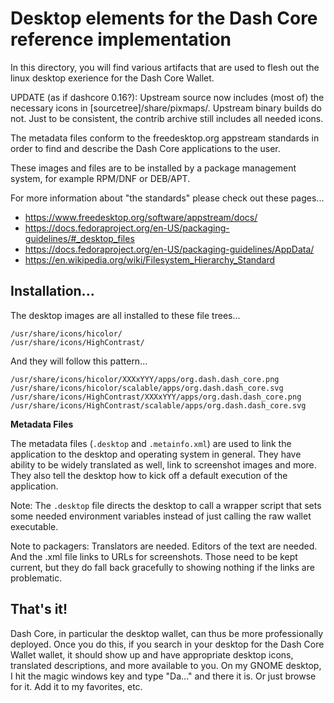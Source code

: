 # Desktop elements for the Dash Core reference implementation

In this directory, you will find various artifacts that are used to flesh out
the linux desktop exerience for the Dash Core Wallet.

UPDATE (as if dashcore 0.16?): Upstream source now includes (most of) the
necessary icons in [sourcetree]/share/pixmaps/. Upstream binary builds do not.
Just to be consistent, the contrib archive still includes all needed icons.

The metadata files conform to the freedesktop.org appstream standards in order
to find and describe the Dash Core applications to the
user.

These images and files are to be installed by a package management system, for
example RPM/DNF or DEB/APT.

For more information about "the standards" please check out these pages...
* <https://www.freedesktop.org/software/appstream/docs/>
* <https://docs.fedoraproject.org/en-US/packaging-guidelines/#_desktop_files>
* <https://docs.fedoraproject.org/en-US/packaging-guidelines/AppData/>
* <https://en.wikipedia.org/wiki/Filesystem_Hierarchy_Standard>

## Installation...

The desktop images are all installed to these file trees...
```
/usr/share/icons/hicolor/
/usr/share/icons/HighContrast/
```

And they will follow this pattern...
```
/usr/share/icons/hicolor/XXXxYYY/apps/org.dash.dash_core.png
/usr/share/icons/hicolor/scalable/apps/org.dash.dash_core.svg
/usr/share/icons/HighContrast/XXXxYYY/apps/org.dash.dash_core.png
/usr/share/icons/HighContrast/scalable/apps/org.dash.dash_core.svg
```

**Metadata Files**

The metadata files (`.desktop` and `.metainfo.xml`) are used to link the
application to the desktop and operating system in general. They have ability
to be widely translated as well, link to screenshot images and more.  They also
tell the desktop how to kick off a default execution of the application.

Note: The `.desktop` file directs the desktop to call a wrapper script that
sets some needed environment variables instead of just calling the raw wallet
executable.

Note to packagers: Translators are needed. Editors of the text are needed. And
the .xml file links to URLs for screenshots. Those need to be kept current, but
they do fall back gracefully to showing nothing if the links are problematic.

## That's it!

Dash Core, in particular the desktop wallet, can thus be more professionally
deployed. Once you do this, if you search in your desktop for the Dash Core
Wallet wallet, it should show up and have appropriate desktop icons, translated
descriptions, and more available to you.  On my GNOME desktop, I hit the magic
windows key and type "Da..." and there it is. Or just browse for it. Add it to
my favorites, etc.
